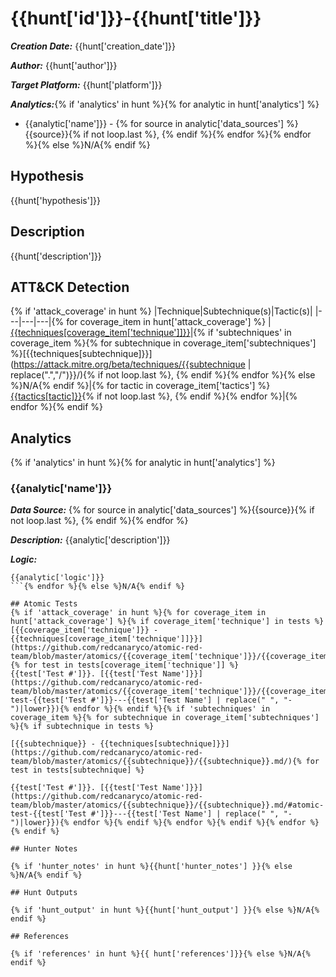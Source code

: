 # {{hunt['id']}}-{{hunt['title']}}

***Creation Date:*** {{hunt['creation_date']}}

***Author:*** {{hunt['author']}}

***Target Platform:*** {{hunt['platform']}}

***Analytics:***{% if 'analytics' in hunt %}{% for analytic in hunt['analytics'] %}

- {{analytic['name']}} - {% for source in analytic['data_sources'] %}{{source}}{% if not loop.last %}, {% endif %}{% endfor %}{% endfor %}{% else %}N/A{% endif %}

## Hypothesis

{{hunt['hypothesis']}}

## Description

{{hunt['description']}}

## ATT&CK Detection
{% if 'attack_coverage' in hunt %}
|Technique|Subtechnique(s)|Tactic(s)|
|---|---|---|{% for coverage_item in hunt['attack_coverage'] %}
|[{{techniques[coverage_item['technique']]}}](https://attack.mitre.org/beta/techniques/{{coverage_item['technique']}}/)|{% if 'subtechniques' in coverage_item %}{% for subtechnique in coverage_item['subtechniques'] %}[{{techniques[subtechnique]}}](https://attack.mitre.org/beta/techniques/{{subtechnique | replace(".","/")}}/){% if not loop.last %}, {% endif %}{% endfor %}{% else %}N/A{% endif %}|{% for tactic in coverage_item['tactics'] %}[{{tactics[tactic]}}](https://attack.mitre.org/beta/tactics/{{tactic}}/){% if not loop.last %}, {% endif %}{% endfor %}|{% endfor %}{% endif %}

## Analytics
{% if 'analytics' in hunt %}{% for analytic in hunt['analytics'] %}
### {{analytic['name']}}

***Data Source:*** {% for source in analytic['data_sources'] %}{{source}}{% if not loop.last %}, {% endif %}{% endfor %}

***Description:*** {{analytic['description']}}

***Logic:***
```
{{analytic['logic']}}
```{% endfor %}{% else %}N/A{% endif %}

## Atomic Tests
{% if 'attack_coverage' in hunt %}{% for coverage_item in hunt['attack_coverage'] %}{% if coverage_item['technique'] in tests %}
[{{coverage_item['technique']}} - {{techniques[coverage_item['technique']]}}](https://github.com/redcanaryco/atomic-red-team/blob/master/atomics/{{coverage_item['technique']}}/{{coverage_item['technique']}}.md/)
{% for test in tests[coverage_item['technique']] %}
{{test['Test #']}}. [{{test['Test Name']}}](https://github.com/redcanaryco/atomic-red-team/blob/master/atomics/{{coverage_item['technique']}}/{{coverage_item['technique']}}.md/#atomic-test-{{test['Test #']}}---{{test['Test Name'] | replace(" ", "-")|lower}}){% endfor %}{% endif %}{% if 'subtechniques' in coverage_item %}{% for subtechnique in coverage_item['subtechniques'] %}{% if subtechnique in tests %}

[{{subtechnique}} - {{techniques[subtechnique]}}](https://github.com/redcanaryco/atomic-red-team/blob/master/atomics/{{subtechnique}}/{{subtechnique}}.md/){% for test in tests[subtechnique] %}

{{test['Test #']}}. [{{test['Test Name']}}](https://github.com/redcanaryco/atomic-red-team/blob/master/atomics/{{subtechnique}}/{{subtechnique}}.md/#atomic-test-{{test['Test #']}}---{{test['Test Name'] | replace(" ", "-")|lower}}){% endfor %}{% endif %}{% endfor %}{% endif %}{% endfor %}{% endif %}

## Hunter Notes

{% if 'hunter_notes' in hunt %}{{hunt['hunter_notes'] }}{% else %}N/A{% endif %}

## Hunt Outputs

{% if 'hunt_output' in hunt %}{{hunt['hunt_output'] }}{% else %}N/A{% endif %}

## References

{% if 'references' in hunt %}{{ hunt['references']}}{% else %}N/A{% endif %}
